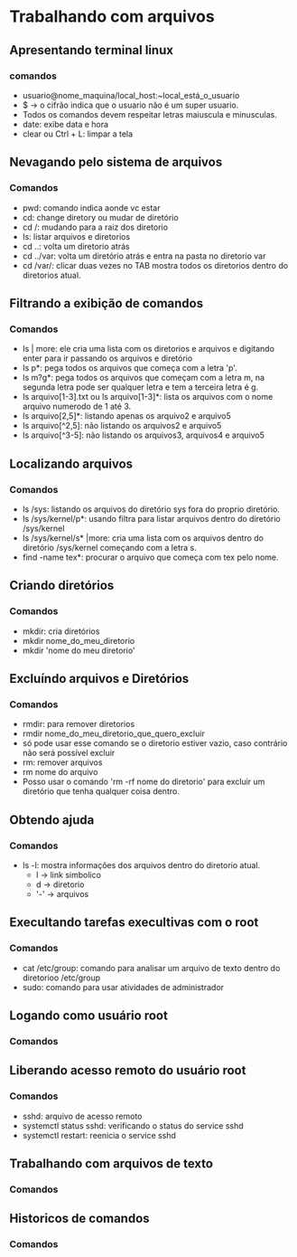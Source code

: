 # Trabalhando com arquivos

## Apresentando terminal linux

### comandos

- usuario@nome_maquina/local_host:~local_está_o_usuario
- $ -> o cifrão indica que o usuario não é um super usuario.
- Todos os comandos devem respeitar letras maiuscula e minusculas.
- date: exibe data e hora
- clear ou Ctrl + L: limpar a tela

## Nevagando pelo sistema de arquivos

### Comandos

- pwd: comando indica aonde vc estar
- cd: change diretory ou mudar de diretório
- cd /: mudando para a raiz dos diretorio
- ls: listar arquivos e diretorios
- cd ..: volta um diretorio atrás
- cd ../var: volta um diretório atrás e entra na pasta no diretorio var
- cd /var/: clicar duas vezes no TAB mostra todos os diretorios dentro do diretorios atual.

## Filtrando a exibição de comandos

### Comandos

- ls | more: ele cria uma lista com os diretorios e arquivos e digitando enter para ir passando os arquivos e diretório
- ls p*: pega todos os arquivos que começa com a letra 'p'.
- ls m?g*: pega todos os arquivos que começam com a letra m, na segunda letra pode ser qualquer letra e tem a terceira letra é g.
- ls arquivo[1-3].txt ou ls arquivo[1-3]*: lista os arquivos com o nome arquivo numerodo de 1 até 3.
- ls arquivo[2,5]*: listando apenas os arquivo2 e arquivo5
- ls arquivo[^2,5]: não listando os arquivos2 e arquivo5
- ls arquivo[^3-5]: não listando os arquivos3, arquivos4 e arquivo5

## Localizando arquivos

### Comandos

- ls /sys: listando os arquivos do diretório sys fora do proprio diretório.
- ls /sys/kernel/p*: usando filtra para listar arquivos dentro do diretório /sys/kernel
- ls /sys/kernel/s* |more: cria uma lista com os arquivos dentro do diretório /sys/kernel começando com a letra s.
- find -name tex*: procurar o arquivo que começa com tex pelo nome.

## Criando diretórios

### Comandos

- mkdir: cria diretórios
- mkdir nome_do_meu_diretorio
- mkdir 'nome do meu diretorio'

## Excluíndo arquivos e Diretórios

### Comandos

- rmdir: para remover diretorios
- rmdir nome_do_meu_diretorio_que_quero_excluir
- só pode usar esse comando se o diretorio estiver vazio, caso contrário não será possível excluir
- rm: remover arquivos
- rm nome do arquivo
- Posso usar o comando 'rm -rf nome do diretorio' para excluir um diretório que tenha qualquer coisa dentro.

## Obtendo ajuda

### Comandos

- ls -l: mostra informações dos arquivos dentro do diretorio atual.
  - l -> link simbolico
  - d -> diretorio
  - '-' -> arquivos

## Execultando tarefas execultivas com o root

### Comandos

- cat /etc/group: comando para analisar um arquivo de texto dentro do diretorioo /etc/group
- sudo: comando para usar atividades de administrador

## Logando como usuário root

### Comandos

## Liberando acesso remoto do usuário root

### Comandos

- sshd: arquivo de acesso remoto
- systemctl status sshd: verificando o status do service sshd
- systemctl restart: reenicia o service sshd

## Trabalhando com arquivos de texto

### Comandos

## Historicos de comandos

### Comandos
